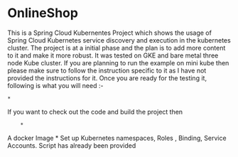 # OnlineShop
This is a  Spring Cloud Kubernentes Project which shows the usage of Spring Cloud Kubernetes service discovery and execution in the kubernetes cluster.
The project is at a initial phase and the plan is to add more content to it and make it more robust. It was tested on GKE and bare metal three node Kube cluster.
If you are planning to run the example on mini kube then please make sure to follow the instruction specific to it as I have not provided the instructions for it.
Once you are ready for the testing it, following is what you will need :- 

	* 
If you want to check out the code and build the project then 

		* 
A docker Image
		* 
Set up Kubernetes namespaces, Roles , Binding, Service Accounts. Script has already been provided


